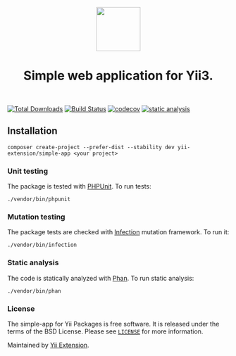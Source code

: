 <p align="center">
    <a href="https://github.com/yii-extension" target="_blank">
        <img src="https://lh3.googleusercontent.com/ehSTPnXqrkk0M3U-UPCjC0fty9K6lgykK2WOUA2nUHp8gIkRjeTN8z8SABlkvcvR-9PIrboxIvPGujPgWebLQeHHgX7yLUoxFSduiZrTog6WoZLiAvqcTR1QTPVRmns2tYjACpp7EQ=w2400" height="100px">
    </a>
    <h1 align="center">Simple web application for Yii3.</h1>
    <br>
</p>

[![Total Downloads](https://poser.pugx.org/yii-extension/simple-app/downloads.png)](https://packagist.org/packages/yii-extension/simple-app)
[![Build Status](https://github.com/yii-extension/simple-app/workflows/build/badge.svg)](https://github.com/yii-extension/simple-app/actions?query=workflow%3Abuild)
[![codecov](https://codecov.io/gh/yii-extension/simple-app/branch/main/graph/badge.svg?token=KB6T5KMGED)](https://codecov.io/gh/yii-extension/simple-app)
[![static analysis](https://github.com/yii-extension/simple-app/workflows/static%20analysis/badge.svg)](https://github.com/yii-extension/simple-app/actions?query=workflow%3A%22static+analysis%22)


## Installation

```shell
composer create-project --prefer-dist --stability dev yii-extension/simple-app <your project>
```

### Unit testing

The package is tested with [PHPUnit](https://phpunit.de/). To run tests:

```shell
./vendor/bin/phpunit
```

### Mutation testing

The package tests are checked with [Infection](https://infection.github.io/) mutation framework. To run it:

```shell
./vendor/bin/infection
```

### Static analysis

The code is statically analyzed with [Phan](https://github.com/phan/phan/wiki). To run static analysis:

```shell
./vendor/bin/phan
```

### License

The simple-app for Yii Packages is free software. It is released under the terms of the BSD License.
Please see [`LICENSE`](./LICENSE.md) for more information.

Maintained by [Yii Extension](https://github.com/yii-extension).

